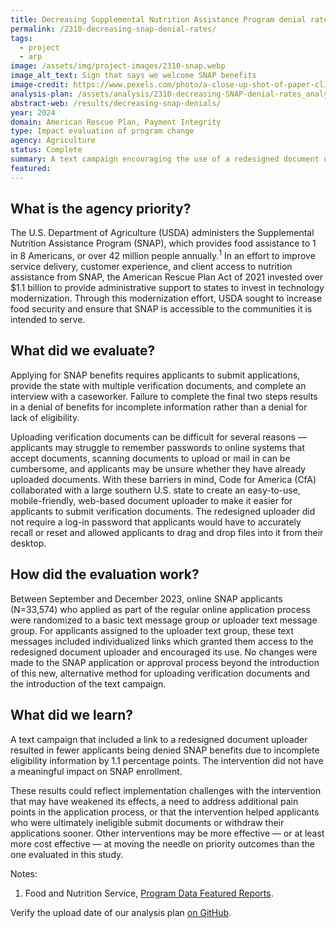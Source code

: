 ```yaml
---
title: Decreasing Supplemental Nutrition Assistance Program denial rates with a text campaign and document uploader
permalink: /2310-decreasing-snap-denial-rates/
tags: 
  - project
  - arp
image: /assets/img/project-images/2310-snap.webp
image_alt_text: Sign that says we welcome SNAP benefits
image-credit: https://www.pexels.com/photo/a-close-up-shot-of-paper-clipped-documents-7054757/
analysis-plan: /assets/analysis/2310-decreasing-SNAP-denial-rates_analysis-plan.pdf
abstract-web: /results/decreasing-snap-denials/ 
year: 2024  
domain: American Rescue Plan, Payment Integrity
type: Impact evaluation of program change
agency: Agriculture
status: Complete
summary: A text campaign encouraging the use of a redesigned document uploader decreased SNAP denial rates due to incomplete eligibility information
featured: 
---
```

## What is the agency priority?
The U.S. Department of Agriculture (USDA) administers the Supplemental Nutrition Assistance Program (SNAP), which provides food assistance to 1 in 8 Americans, or over 42 million people annually.<sup>1</sup> In an effort to improve service delivery, customer experience, and client access to nutrition assistance from SNAP, the American Rescue Plan Act of 2021 invested over $1.1 billion to provide administrative support to states to invest in technology modernization. Through this modernization effort, USDA sought to increase food security and ensure that SNAP is accessible to the communities it is intended to serve.

## What did we evaluate?
Applying for SNAP benefits requires applicants to submit applications, provide the state with multiple verification documents, and complete an interview with a caseworker. Failure to complete the final two steps results in a denial of benefits for incomplete information rather than a denial for lack of eligibility.

Uploading verification documents can be difficult for several reasons — applicants may struggle to remember passwords to online systems that accept documents, scanning documents to upload or mail in can be cumbersome, and applicants may be unsure whether they have already uploaded documents. With these barriers in mind, Code for America (CfA) collaborated with a large southern U.S. state to create an easy-to-use, mobile-friendly, web-based document uploader to make it easier for applicants to submit verification documents. The redesigned uploader did not require a log-in password that applicants would have to accurately recall or reset and allowed applicants to drag and drop files into it from their desktop.

## How did the evaluation work?
Between September and December 2023, online SNAP applicants (N=33,574) who applied as part of the regular online application process were randomized to a basic text message group or uploader text message group. For applicants assigned to the uploader text group, these text messages included individualized links which granted them access to the redesigned document uploader and encouraged its use. No changes were made to the SNAP application or approval process beyond the introduction of this new, alternative method for uploading verification documents and the introduction of the text campaign.

## What did we learn?
A text campaign that included a link to a redesigned document uploader resulted in fewer applicants being denied SNAP benefits due to incomplete eligibility information by 1.1 percentage points. The intervention did not have a meaningful impact on SNAP enrollment.

These results could reflect implementation challenges with the intervention that may have weakened its effects, a need to address additional pain points in the application process, or that the intervention helped applicants who were ultimately ineligible submit documents or withdraw their applications sooner. Other interventions may be more effective — or at least more cost effective — at moving the needle on priority outcomes than the one evaluated in this study.

Notes:
1. Food and Nutrition Service, <a class="usa-link usa-link--external" href="https://www.fns.usda.gov/pd/overview">Program Data Featured Reports</a>.

Verify the upload date of our analysis plan <a class="usa-link usa-link--external" href="https://github.com/gsa-oes/office-of-evaluation-sciences/commits/master/assets/analysis/2310-decreasing-SNAP-denial-rates_analysis-plan.pdf">on GitHub</a>. 
